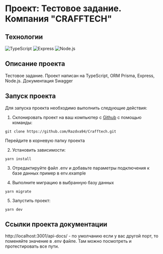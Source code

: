 # Проект: Тестовое задание. Компания "CRAFFTECH"

## Технологии

![TypeScript](https://img.shields.io/badge/TypeScript-blue?logo=TypeScript&logoColor=black&labelColor=white)
![Express](https://img.shields.io/badge/express-white?logo=express&logoColor=black)
![Node.js](https://img.shields.io/badge/Node.js-green?logo=node.js&logoColor=black)

## Описание проекта

Тестовое задание. Проект написан на TypeScript, ORM Prisma, Express, Node.js.
Документация Swagger

## Запуск проекта

Для запуска проекта необходимо выполнить следующие действия:

1. Склонировать проект на ваш компьютер с [Github](https://github.com/Razdva94/Craffftech) с помощью команды:

```
git clone https://github.com/Razdva94/Crafftech.git
```

Перейдите в корневую папку проекта

2. Установить зависимости:

```
yarn install
```

3. Отредактируйте файл .env и добавьте параметры подключения к базе данных
   пример в env.example

4. Выполните миграцию в выбранную базу данных

```
yarn migrate
```

5. Запустить проект:

```
yarn dev
```

## Ссылки проекта документации

http://localhost:3001/api-docs/ - по умолчанию
если у вас другой порт, то поменяйте значение в .env файле. Там можно посмотреть и протестировать все пути.
